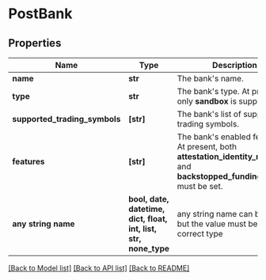 # PostBank


## Properties
Name | Type | Description | Notes
------------ | ------------- | ------------- | -------------
**name** | **str** | The bank&#39;s name. | 
**type** | **str** | The bank&#39;s type. At present, only **sandbox** is supported. | 
**supported_trading_symbols** | **[str]** | The bank&#39;s list of supported trading symbols. | 
**features** | **[str]** | The bank&#39;s enabled features. At present, both **attestation_identity_records** and **backstopped_funding_source** must be set. | 
**any string name** | **bool, date, datetime, dict, float, int, list, str, none_type** | any string name can be used but the value must be the correct type | [optional]

[[Back to Model list]](../README.md#documentation-for-models) [[Back to API list]](../README.md#documentation-for-api-endpoints) [[Back to README]](../README.md)


